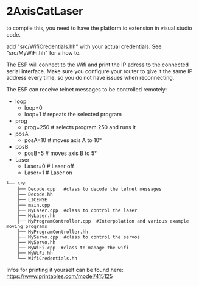 # 2AxisCatLaser
to compile this, you need to have the platform.io extension in visual studio code.

add "src/WifiCredentials.hh" with your actual credentials. See "src/MyWiFi.hh" for a how to.

The ESP will connect to the Wifi and print the IP adress to the connected serial interface. Make sure you configure your router to give it the same IP address every time, so you do not have issues when reconnecting.

The ESP can receive telnet messages to be controlled remotely:
- loop
  - loop=0
  - loop=1 # repeats the selected program 
- prog
  - prog=250 # selects program 250 and runs it 
- posA
  - posA=10 # moves axis A to 10°
- posB
  - posB=5 # moves axis B to 5°
- Laser
  - Laser=0 # Laser off
  - Laser=1 # Laser on

```
└── src
    ├── Decode.cpp   #class to decode the telnet messages
    ├── Decode.hh
    ├── LICENSE
    ├── main.cpp
    ├── MyLaser.cpp  #class to control the laser
    ├── MyLaser.hh
    ├── MyProgramController.cpp  #Interpolation and various example moving programs
    ├── MyProgramController.hh
    ├── MyServo.cpp  #class to control the servos
    ├── MyServo.hh
    ├── MyWiFi.cpp  #class to manage the wifi
    ├── MyWiFi.hh
    └── WifiCredentials.hh 

```

Infos for printing it yourself can be found here: https://www.printables.com/model/415125


